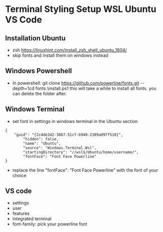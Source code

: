 # Terminal Styling Setup WSL Ubuntu VS Code

## Installation Ubuntu
- zsh https://linuxhint.com/install_zsh_shell_ubuntu_1804/
- skip fonts and install them on windows instead

## Windows Powershell
- In powershell: 
git clone https://github.com/powerline/fonts.git --depth=1cd fonts.\install.ps1
this will take a while to install all fonts. you can delete the folder after.

## Windows Terminal
- set font in settings in windows terminal in the Ubuntu section
```
{
	"guid": "{2c4de342-38b7-51cf-b940-2309a097f518}",
        "hidden": false,
        "name": "Ubuntu",
        "source": "Windows.Terminal.Wsl",
        "startingDirectory": "//wsl$/Ubuntu/home/username/",
        "fontFace": "Font Face Powerline"
}
```
- replace the line "fontFace": "Font Face Powerline" with the font of your choice

## VS code
- settings
- user
- features
- integrated terminal
- font-family: pick your powerline font
